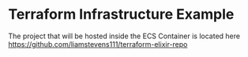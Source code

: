 # Terraform Infrastructure Example

The project that will be hosted inside the ECS Container is located here <https://github.com/liamstevens111/terraform-elixir-repo>
